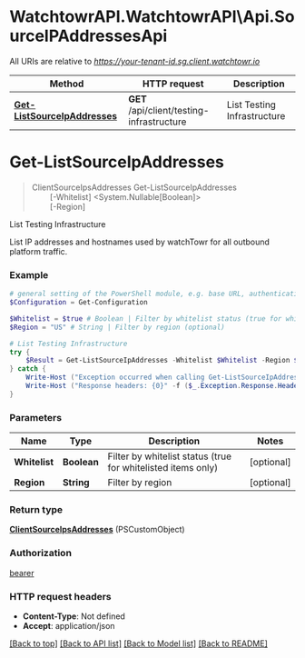 # WatchtowrAPI.WatchtowrAPI\Api.SourceIPAddressesApi

All URIs are relative to *https://your-tenant-id.sg.client.watchtowr.io*

Method | HTTP request | Description
------------- | ------------- | -------------
[**Get-ListSourceIpAddresses**](SourceIPAddressesApi.md#Get-ListSourceIpAddresses) | **GET** /api/client/testing-infrastructure | List Testing Infrastructure


<a id="Get-ListSourceIpAddresses"></a>
# **Get-ListSourceIpAddresses**
> ClientSourceIpsAddresses Get-ListSourceIpAddresses<br>
> &nbsp;&nbsp;&nbsp;&nbsp;&nbsp;&nbsp;&nbsp;&nbsp;[-Whitelist] <System.Nullable[Boolean]><br>
> &nbsp;&nbsp;&nbsp;&nbsp;&nbsp;&nbsp;&nbsp;&nbsp;[-Region] <String><br>

List Testing Infrastructure

List IP addresses and hostnames used by watchTowr for all outbound platform traffic.

### Example
```powershell
# general setting of the PowerShell module, e.g. base URL, authentication, etc
$Configuration = Get-Configuration

$Whitelist = $true # Boolean | Filter by whitelist status (true for whitelisted items only) (optional)
$Region = "US" # String | Filter by region (optional)

# List Testing Infrastructure
try {
    $Result = Get-ListSourceIpAddresses -Whitelist $Whitelist -Region $Region
} catch {
    Write-Host ("Exception occurred when calling Get-ListSourceIpAddresses: {0}" -f ($_.ErrorDetails | ConvertFrom-Json))
    Write-Host ("Response headers: {0}" -f ($_.Exception.Response.Headers | ConvertTo-Json))
}
```

### Parameters

Name | Type | Description  | Notes
------------- | ------------- | ------------- | -------------
 **Whitelist** | **Boolean**| Filter by whitelist status (true for whitelisted items only) | [optional] 
 **Region** | **String**| Filter by region | [optional] 

### Return type

[**ClientSourceIpsAddresses**](ClientSourceIpsAddresses.md) (PSCustomObject)

### Authorization

[bearer](../README.md#bearer)

### HTTP request headers

 - **Content-Type**: Not defined
 - **Accept**: application/json

[[Back to top]](#) [[Back to API list]](../README.md#documentation-for-api-endpoints) [[Back to Model list]](../README.md#documentation-for-models) [[Back to README]](../README.md)

